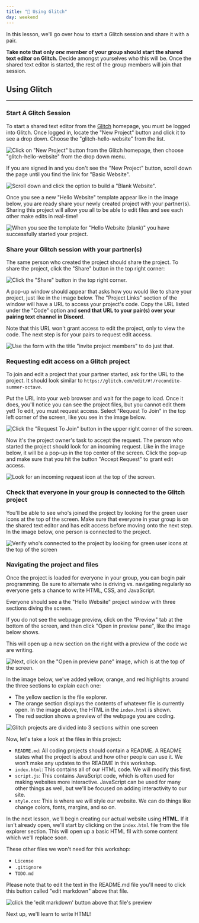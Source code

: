 ```yaml
---
title: "📓 Using Glitch"
day: weekend
---
```


In this lesson, we'll go over how to start a Glitch session and share it with a pair. 

**Take note that only _one_ member of your group should start the shared text editor on Glitch.** Decide amongst yourselves who this will be. Once the shared text editor is started, the rest of the group members will join that session. 

## Using Glitch
---

### Start A Glitch Session

To start a shared text editor from the [Glitch](https://glitch.com) homepage, you must be logged into Glitch. Once logged in, locate the "New Project" button and click it to see a drop down. Choose the "glitch-hello-website" from the list.

![Click on "New Project" button from the Glitch homepage, then choose "glitch-hello-website" from the drop down menu.](https://learnhowtoprogram.s3.us-west-2.amazonaws.com/ucode-glitch-photos/brooke-ucode-glitch-update-5.20.21/glitch-images-MAY-2022/start-new.jpg)

If you are signed in and you don't see the "New Project" button, scroll down the page until you find the link for "Basic Website". 

![Scroll down and click the option to build a "Blank Website".](https://learnhowtoprogram.s3.us-west-2.amazonaws.com/ucode-glitch-photos/brooke-ucode-glitch-update-5.20.21/glitch-images-MAY-2022/basic-website.jpg)

Once you see a new "Hello Website" template appear like in the image below, you are ready share your newly created project with your partner(s). Sharing this project will allow you all to be able to edit files and see each other make edits in real-time!

![When you see the template for "Hello Website (blank)" you have successfully started your project.](https://learnhowtoprogram.s3.us-west-2.amazonaws.com/ucode-glitch-photos/brooke-ucode-glitch-update-5.20.21/glitch-images-MAY-2022/open-hello-world.jpg)

### Share your Glitch session with your partner(s)

The same person who created the project should share the project. To share the project, click the "Share" button in the top right corner:

![Click the "Share" button in the top right corner.](https://learnhowtoprogram.s3.us-west-2.amazonaws.com/ucode-glitch-photos/brooke-ucode-glitch-update-5.20.21/glitch-images-MAY-2022/share-button.jpg)

A pop-up window should appear that asks how you would like to share your project, just like in the image below. The "Project Links" section of the window will have a URL to access your project's code. Copy the URL listed under the "Code" option and **send that URL to your pair(s) over your pairing text channel in Discord**. 

Note that this URL won't grant access to edit the project, only to view the code. The next step is for your pairs to request edit access.

![Use the form with the title "invite project members" to do just that.](https://learnhowtoprogram.s3.us-west-2.amazonaws.com/ucode-glitch-photos/brooke-ucode-glitch-update-5.20.21/glitch-images-MAY-2022/share-website-link.jpg)

### Requesting edit access on a Glitch project

To join and edit a project that your partner started, ask for the URL to the project. It should look similar to `https://glitch.com/edit/#!/recondite-summer-octave`.

Put the URL into your web browser and wait for the page to load. Once it does, you'll notice you can see the project files, but you cannot edit them yet! To edit, you must request access. Select "Request To Join" in the top left corner of the screen, like you see in the image below.

![Click the "Request To Join" button in the upper right corner of the screen.](https://learnhowtoprogram.s3.us-west-2.amazonaws.com/ucode-glitch-photos/brooke-ucode-glitch-update-5.20.21/glitch-images-MAY-2022/request-to-join.jpg)

Now it's the project owner's task to accept the request. The person who started the project should look for an incoming request. Like in the image below, it will be a pop-up in the top center of the screen. Click the pop-up and make sure that you hit the button "Accept Request" to grant edit access. 

![Look for an incoming request icon at the top of the screen.](https://learnhowtoprogram.s3.us-west-2.amazonaws.com/ucode-glitch-photos/brooke-ucode-glitch-update-5.20.21/glitch-images-MAY-2022/hover-request-accept.jpg)

### Check that everyone in your group is connected to the Glitch project

You'll be able to see who's joined the project by looking for the green user icons at the top of the screen. Make sure that everyone in your group is on the shared text editor and has edit access before moving onto the next step. In the image below, one person is connected to the project.

![Verify who's connected to the project by looking for green user icons at the top of the screen](https://learnhowtoprogram.s3.us-west-2.amazonaws.com/ucode-glitch-photos/brooke-ucode-glitch-update-5.20.21/glitch-images-MAY-2022/request-accepted.jpg)

### Navigating the project and files

Once the project is loaded for everyone in your group, you can begin pair programming. Be sure to alternate who is driving vs. navigating regularly so everyone gets a chance to write HTML, CSS, and JavaScript.

Everyone should see a the "Hello Website" project window with three sections diving the screen.

If you do not see the webpage preview, click on the "Preview" tab at the bottom of the screen, and then click "Open in preview pane", like the image below shows. 

This will open up a new section on the right with a preview of the code we are writing.

![Next, click on the "Open in preview pane" image, which is at the top of the screen.](https://learnhowtoprogram.s3.us-west-2.amazonaws.com/ucode-glitch-photos/brooke-ucode-glitch-update-5.20.21/glitch-images-MAY-2022/hover-preview.jpg)

In the image below, we've added yellow, orange, and red highlights around the three sections to explain each one: 

* The yellow section is the file explorer. 
*  The orange section displays the contents of whatever file is currently open. In the image above, the HTML in the `index.html` is shown.
*  The red section shows a preview of the webpage you are coding.

![Glitch projects are divided into 3 sections within one screen](https://learnhowtoprogram.s3.us-west-2.amazonaws.com/ucode-glitch-photos/brooke-ucode-glitch-update-5.20.21/glitch-images-MAY-2022/preview-shown.jpg)

Now, let's take a look at the files in this project:

- `README.md`: All coding projects should contain a README. A README states what the project is about and how other people can use it. We won't make any updates to the README in this workshop.
- `index.html`: This contains all of our HTML code. We will modify this first.
- `script.js`: This contains JavaScript code, which is often used for making websites more interactive. JavaScript can be used for many other things as well, but we'll be focused on adding interactivity to our site.
- `style.css`: This is where we will style our website. We can do things like change colors, fonts, margins, and so on.

In the next lesson, we'll begin creating our actual website using **HTML**. If it isn't already open, we'll start by clicking on the `index.html` file from the file explorer section. This will open up a basic HTML fil with some content which we'll replace soon. 

These other files we won't need for this workshop:

- `License`
- `.gitignore`
- `TODO.md`

Please note that to edit the text in the README.md file you'll need to click this button called "edit markdown" above that file.

![click the 'edit markdown' button above that file's preview](https://learnhowtoprogram.s3.us-west-2.amazonaws.com/ucode-glitch-photos/brooke-ucode-glitch-update-5.20.21/glitch-images-MAY-2022/edit-markdown.jpg)

Next up, we'll learn to write HTML!
